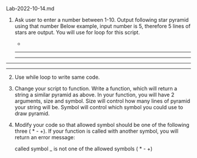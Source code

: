 Lab-2022-10-14.md

1. Ask user to enter a number between 1-10.
Output following star pyramid using that number
Below example, input number is 5, therefore 5 lines of stars are output.
You will use for loop for this script.

	 *
	***
   *****
  *******
 *********

2. Use while loop to write same code.

3. Change your script to function.
Write a function, which will return a string a similar pyramid as above.
In your function, you will have 2 arguments, size and symbol.
Size will control how many lines of pyramid your string will be.
Symbol will control which symbol you could use to draw pyramid.

4. Modify your code so that allowed symbol should be one of the following three ( * - +). 
If your function is called with another symbol, you will return an error message: 

	called symbol _ is not one of the allowed symbols ( * - +)

